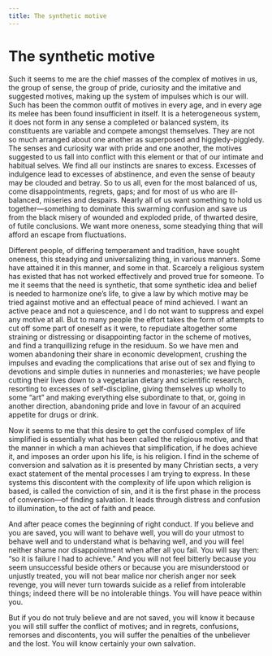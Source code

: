 ```yaml
---
title: The synthetic motive
---
```

# The synthetic motive

Such it seems to me are the chief masses of the complex of motives in
us, the group of sense, the group of pride, curiosity and the imitative
and suggested motives, making up the system of impulses which is our
will. Such has been the common outfit of motives in every age, and in
every age its melee has been found insufficient in itself. It is a
heterogeneous system, it does not form in any sense a completed or
balanced system, its constituents are variable and compete amongst
themselves. They are not so much arranged about one another as
superposed and higgledy-piggledy. The senses and curiosity war with
pride and one another, the motives suggested to us fall into conflict
with this element or that of our intimate and habitual selves. We find
all our instincts are snares to excess. Excesses of indulgence lead to
excesses of abstinence, and even the sense of beauty may be clouded and
betray. So to us all, even for the most balanced of us, come
disappointments, regrets, gaps; and for most of us who are ill-balanced,
miseries and despairs. Nearly all of us want something to hold us
together—something to dominate this swarming confusion and save us from
the black misery of wounded and exploded pride, of thwarted desire, of
futile conclusions. We want more oneness, some steadying thing that will
afford an escape from fluctuations.

Different people, of differing temperament and tradition, have sought
oneness, this steadying and universalizing thing, in various manners.
Some have attained it in this manner, and some in that. Scarcely a
religious system has existed that has not worked effectively and proved
true for someone. To me it seems that the need is synthetic, that some
synthetic idea and belief is needed to harmonize one’s life, to give a
law by which motive may be tried against motive and an effectual peace
of mind achieved. I want an active peace and not a quiescence, and I do
not want to suppress and expel any motive at all. But to many people the
effort takes the form of attempts to cut off some part of oneself as it
were, to repudiate altogether some straining or distressing or
disappointing factor in the scheme of motives, and find a tranquillizing
refuge in the residuum. So we have men and women abandoning their share
in economic development, crushing the impulses and evading the
complications that arise out of sex and flying to devotions and simple
duties in nunneries and monasteries; we have people cutting their lives
down to a vegetarian dietary and scientific research, resorting to
excesses of self-discipline, giving themselves up wholly to some “art”
and making everything else subordinate to that, or, going in another
direction, abandoning pride and love in favour of an acquired appetite
for drugs or drink.

Now it seems to me that this desire to get the confused complex of life
simplified is essentially what has been called the religious motive, and
that the manner in which a man achieves that simplification, if he does
achieve it, and imposes an order upon his life, is his religion. I find
in the scheme of conversion and salvation as it is presented by many
Christian sects, a very exact statement of the mental processes I am
trying to express. In these systems this discontent with the complexity
of life upon which religion is based, is called the conviction of sin,
and it is the first phase in the process of conversion—of finding
salvation. It leads through distress and confusion to illumination, to
the act of faith and peace.

And after peace comes the beginning of right conduct. If you believe and
you are saved, you will want to behave well, you will do your utmost to
behave well and to understand what is behaving well, and you will feel
neither shame nor disappointment when after all you fail. You will say
then: “so it is failure I had to achieve.” And you will not feel
bitterly because you seem unsuccessful beside others or because you are
misunderstood or unjustly treated, you will not bear malice nor cherish
anger nor seek revenge, you will never turn towards suicide as a relief
from intolerable things; indeed there will be no intolerable things. You
will have peace within you.

But if you do not truly believe and are not saved, you will know it
because you will still suffer the conflict of motives; and in regrets,
confusions, remorses and discontents, you will suffer the penalties of
the unbeliever and the lost. You will know certainly your own salvation.
